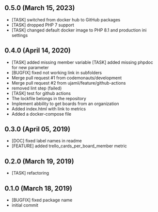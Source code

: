 ## 0.5.0 (March 15, 2023)
  - [TASK] switched from docker hub to GitHub packages
  - [TASK] dropped PHP 7 support 
  - [TASK] changed default docker image to PHP 8.1 and production ini settings

## 0.4.0 (April 14, 2020)
  - [TASK] added missing member variable [TASK] added missing phpdoc for new parameter
  - [BUGFIX] fixed not working link in subfolders
  - Merge pull request #1 from codemonauts/development
  - Merge pull request #2 from ujamii/feature/github-actions
  - removed lint step (failed)
  - [TASK] test for github actions
  - The lockfile belongs in the repository
  - Implement abbility to get boards from an organization
  - Added index.html with link to metrics
  - Added a docker-compose file

## 0.3.0 (April 05, 2019)
  - [DOC] fixed label names in readme
  - [FEATURE] added trello_cards_per_board_member metric

## 0.2.0 (March 19, 2019)
  - [TASK] refactoring

## 0.1.0 (March 18, 2019)
  - [BUGFIX] fixed package name
  - initial commit

